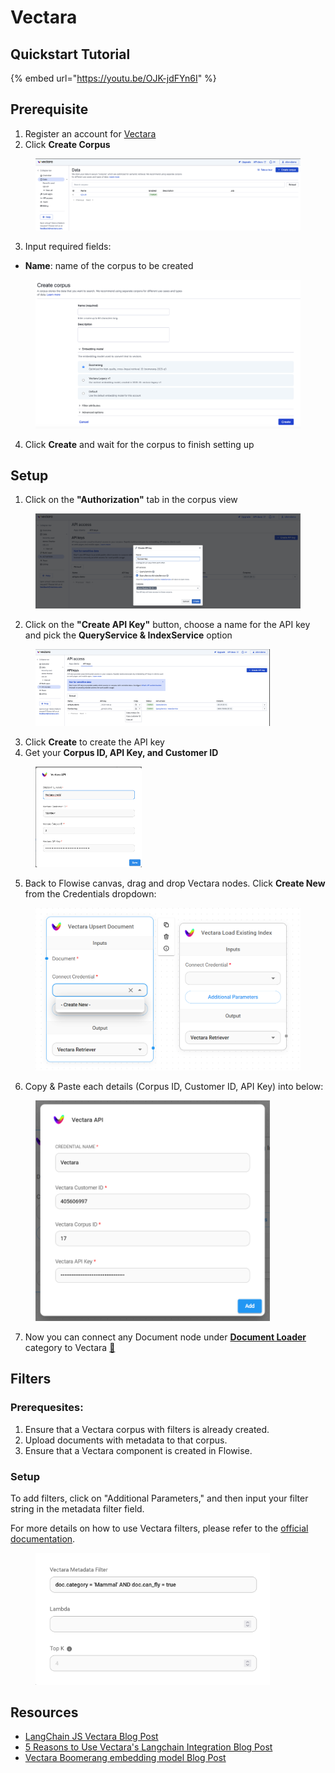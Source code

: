 # Vectara

## Quickstart Tutorial

{% embed url="https://youtu.be/OJK-jdFYn6I" %}

## Prerequisite

1. Register an account for [Vectara](https://vectara.com/integrations/flowise)
2. Click **Create Corpus**

<figure><img src="../../.gitbook/assets/vectara/1.png" alt=""><figcaption></figcaption></figure>

3. Input required fields:

* **Name**: name of the corpus to be created

<figure><img src="../../.gitbook/assets/vectara/2.png" alt="" width="563"><figcaption></figcaption></figure>

4. Click **Create** and wait for the corpus to finish setting up

## Setup

1. Click on the **"Authorization"** tab in the corpus view

<figure><img src="../../.gitbook/assets/vectara/3.png" alt=""><figcaption></figcaption></figure>

2. Click on the **"Create API Key"** button, choose a name for the API key and pick the **QueryService & IndexService** option

<figure><img src="../../.gitbook/assets/vectara/4.png" alt="" width="375"><figcaption></figcaption></figure>

3. Click **Create** to create the API key
4. Get your **Corpus ID, API Key, and Customer ID**

<figure><img src="../../.gitbook/assets/vectara/5.png" alt="" width="170"><figcaption></figcaption></figure>

5. Back to Flowise canvas, drag and drop Vectara nodes. Click **Create New** from the Credentials dropdown:

<figure><img src="../../.gitbook/assets/vectara/6.png" alt="" width="563"><figcaption></figcaption></figure>

6. Copy & Paste each details (Corpus ID, Customer ID, API Key) into below:

<figure><img src="../../.gitbook/assets/vectara/7 (1).png" alt="" width="375"><figcaption></figcaption></figure>

7. Now you can connect any Document node under [**Document Loader**](../document-loaders/) category to Vectara [🎉](https://emojipedia.org/party-popper/)

## Filters

### Prerequesites:

1. Ensure that a Vectara corpus with filters is already created.
2. Upload documents with metadata to that corpus.
3. Ensure that a Vectara component is created in Flowise.

### Setup

To add filters, click on "Additional Parameters," and then input your filter string in the metadata filter field.

For more details on how to use Vectara filters, please refer to the [official documentation](https://docs.vectara.com/docs/common-use-cases/filtering-by-metadata/filter-overview).

<figure><img src="../../.gitbook/assets/vectara/8.png" alt="" width="375"><figcaption></figcaption></figure>

## Resources

* [LangChain JS Vectara Blog Post](https://blog.langchain.dev/langchain-vectara-better-together/)
* [5 Reasons to Use Vectara's Langchain Integration Blog Post](https://vectara.com/5-reasons-to-use-vectaras-langchain-integration/)
* [Vectara Boomerang embedding model Blog Post](https://vectara.com/introducing-boomerang-vectaras-new-and-improved-retrieval-model/)
